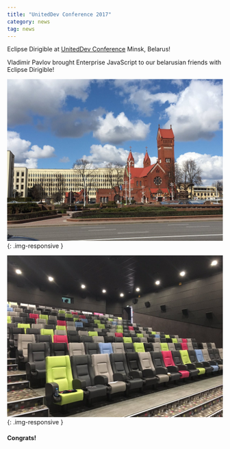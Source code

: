 ```yaml
---
title: "UnitedDev Conference 2017"
category: news
tag: news
---
```


Eclipse Dirigible at [UnitedDev Conference](http://unitedconf.com/en/home-en/) Minsk, Belarus!

Vladimir Pavlov brought Enterprise JavaScript to our belarusian friends with Eclipse Dirigible!

![minsk](/img/posts/20170407/minsk.jpg){: .img-responsive }

![venue](/img/posts/20170407/venue.jpg){: .img-responsive }


#### Congrats!
